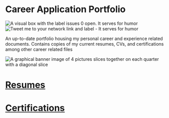 # Career Application Portfolio  

![](https://img.shields.io/github/issues/Jamesrbrtsn/Career-Application-Portfolio "A visual box with the label issues 0 open. It serves for humor")  ![](https://img.shields.io/twitter/url/https/github.com/Jamesrbrtsn/Career-Application-Portfolio?label=Tweet%20me%20to%20your%20network%21&style=social "Tweet me to your network link and label - It serves for humor")

An up-to-date portfolio housing my personal career and experience related documents. Contains copies of my current resumes, CVs, and certifications among other career related files

![](https://media.licdn.com/dms/image/C4D16AQHD7VaQ6q5vwA/profile-displaybackgroundimage-shrink_350_1400/0?e=1573689600&v=beta&t=yapNjM7-KxDYc3jC0LD-Zkl28382TvRh72TLmC-BWW0 "A graphical banner image of 4 pictures slices together on each quarter with a diagonal slice")

# [Resumes](https://github.com/Jamesrbrtsn/Career-Application-Portfolio/tree/master/Resumes "Quick Access Link to Resumes folder")

# [Certifications](https://github.com/Jamesrbrtsn/Career-Application-Portfolio/tree/master/Certifications "Quick Access Link to Certifications folder")

